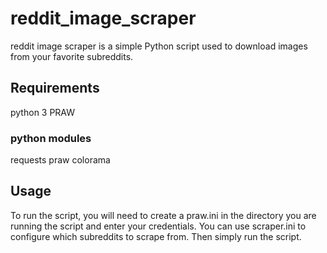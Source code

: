 # reddit_image_scraper

reddit image scraper is a simple Python script used to download images from your favorite subreddits.

## Requirements
python 3
PRAW
### python modules
requests
praw
colorama

## Usage
To run the script, you will need to create a praw.ini in the directory you are running the script and enter your credentials. 
You can use scraper.ini to configure which subreddits to scrape from.
Then simply run the script.